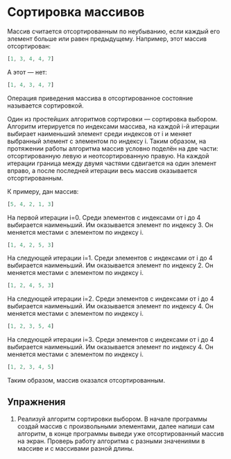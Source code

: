 # Сортировка массивов

Массив считается отсортированным по неубыванию, если каждый его элемент больше или равен предыдущему. Например, этот массив отсортирован:

```js
[1, 3, 4, 4, 7]
```

А этот — нет:

```js
[1, 4, 3, 4, 7]
```

Операция приведения массива в отсортированное состояние называется сортировкой.

Один из простейших алгоритмов сортировки — сортировка выбором. Алгоритм итерируется по индексами массива, на каждой i-й итерации выбирает наименьший элемент среди индексов от i и меняет выбранный элемент с элементом по индексу i. Таким образом, на протяжении работы алгоритма массив условно поделён на две части: отсортированную левую и неотсортированную правую. На каждой итерации граница между двумя частями сдвигается на один элемент вправо, а после последней итерации весь массив оказывается отсортированным.

К примеру, дан массив:

```js
[5, 4, 2, 1, 3]
```

На первой итерации i=0. Среди элементов с индексами от i до 4 выбирается наименьший. Им оказывается элемент по индексу 3. Он меняется местами с элементом по индексу i.

```js
[1, 4, 2, 5, 3]
```

На следующей итерации i=1. Среди элементов с индексами от i до 4 выбирается наименьший. Им оказывается элемент по индексу 2. Он меняется местами с элементом по индексу i.

```js
[1, 2, 4, 5, 3]
```

На следующей итерации i=2. Среди элементов с индексами от i до 4 выбирается наименьший. Им оказывается элемент по индексу 4. Он меняется местами с элементом по индексу i.

```js
[1, 2, 3, 5, 4]
```

На следующей итерации i=3. Среди элементов с индексами от i до 4 выбирается наименьший. Им оказывается элемент по индексу 4. Он меняется местами с элементом по индексу i.

```js
[1, 2, 3, 4, 5]
```

Таким образом, массив оказался отсортированным.

## Упражнения

1. Реализуй алгоритм сортировки выбором. В начале программы создай массив с произвольными элементами, далее напиши сам алгоритм, в конце программы выведи уже отсортированный массив на экран. Проверь работу алгоритма с разными значениями в массиве и с массивами разной длины.

